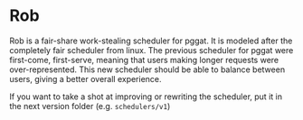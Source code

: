 # Rob
Rob is a fair-share work-stealing scheduler for pggat. It is modeled after the completely fair scheduler from linux.
The previous scheduler for pggat were first-come, first-serve, meaning that users making longer requests were 
over-represented. This new scheduler should be able to balance between users, giving a better overall experience.

If you want to take a shot at improving or rewriting the scheduler, put it in the next version folder
(e.g. `schedulers/v1`)
